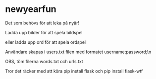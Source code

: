 # newyearfun
Det som behövs för att leka på nyår!


Ladda upp bilder för att spela bildspel

eller ladda upp ord för att spela ordspel




Användare skapas i users.txt filen med formatet username;password;\n

OBS, töm filerna words.txt och urls.txt


Tror det räcker med att köra
pip install flask
och 
pip install flask-wtf 
